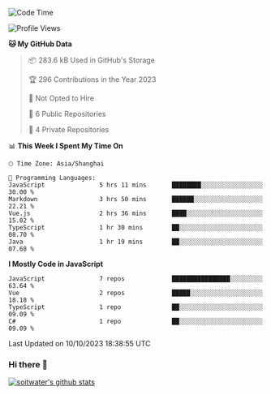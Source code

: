 <!--START_SECTION:waka-->
![Code Time](http://img.shields.io/badge/Code%20Time-2%2C620%20hrs%2054%20mins-blue)

![Profile Views](http://img.shields.io/badge/Profile%20Views-0-blue)

**🐱 My GitHub Data** 

> 📦 283.6 kB Used in GitHub's Storage 
 > 
> 🏆 296 Contributions in the Year 2023
 > 
> 🚫 Not Opted to Hire
 > 
> 📜 6 Public Repositories 
 > 
> 🔑 4 Private Repositories 
 > 
📊 **This Week I Spent My Time On** 

```text
🕑︎ Time Zone: Asia/Shanghai

💬 Programming Languages: 
JavaScript               5 hrs 11 mins       ████████░░░░░░░░░░░░░░░░░   30.00 % 
Markdown                 3 hrs 50 mins       ██████░░░░░░░░░░░░░░░░░░░   22.21 % 
Vue.js                   2 hrs 36 mins       ████░░░░░░░░░░░░░░░░░░░░░   15.02 % 
TypeScript               1 hr 30 mins        ██░░░░░░░░░░░░░░░░░░░░░░░   08.70 % 
Java                     1 hr 19 mins        ██░░░░░░░░░░░░░░░░░░░░░░░   07.68 % 
```

**I Mostly Code in JavaScript** 

```text
JavaScript               7 repos             ████████████████░░░░░░░░░   63.64 % 
Vue                      2 repos             █████░░░░░░░░░░░░░░░░░░░░   18.18 % 
TypeScript               1 repo              ██░░░░░░░░░░░░░░░░░░░░░░░   09.09 % 
C#                       1 repo              ██░░░░░░░░░░░░░░░░░░░░░░░   09.09 % 
```




 Last Updated on 10/10/2023 18:38:55 UTC
<!--END_SECTION:waka-->

### Hi there 👋
[![soitwater's github stats](https://github-readme-stats.vercel.app/api?username=soitwater)](https://github.com/soitwater/github-readme-stats)
